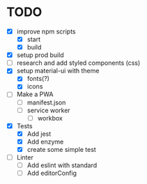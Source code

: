 # TODO

- [x] improve npm scripts
  - [x] start
  - [x] build
- [x] setup prod build
- [ ] research and add styled components (css)
- [X] setup material-ui with theme
  - [X] fonts(?)
  - [X] icons
- [ ] Make a PWA
  - [ ] manifest.json
  - [ ] service worker
    - [ ] workbox
- [x] Tests
  - [x] Add jest
  - [x] Add enzyme
  - [x] create some simple test
- [ ] Linter
  - [ ] Add eslint with standard
  - [ ] Add editorConfig

